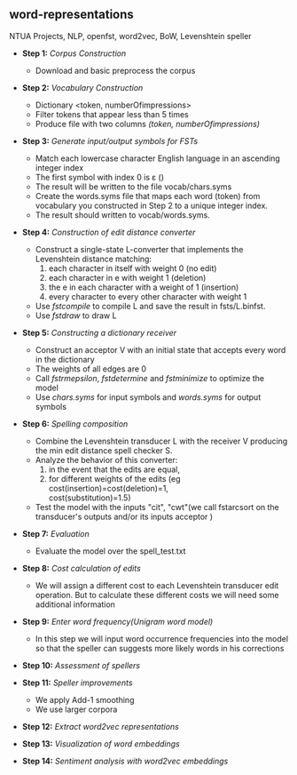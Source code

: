 ## word-representations
NTUA Projects, NLP, openfst, word2vec, BoW, Levenshtein speller

  - **Step 1:** _Corpus Construction_
    - Download and basic preprocess the corpus 
  
  - **Step 2:** _Vocabulary Construction_
    - Dictionary <token, numberOfimpressions>
    - Filter tokens that appear less than 5 times
    - Produce file with two columns _(token, numberOfimpressions)_
    
  - **Step 3:** _Generate input/output symbols for FSTs_
    - Match each lowercase character English language in an ascending integer index
    - The first symbol with index 0 is ε (<eps>)
    - The result will be written to the file vocab/chars.syms 
    - Create the words.syms file that maps each word (token) from vocabulary you constructed in 
      Step 2 to a unique integer index. 
    - The result should written to vocab/words.syms.
  
  - **Step 4:** _Construction of edit distance converter_
    - Construct a single-state L-converter that implements the Levenshtein distance matching:
      1. each character in itself with weight 0 (no edit)
      2. each character in e with weight 1 (deletion)
      3. the e in each character with a weight of 1 (insertion)
      4. every character to every other character with weight 1
    - Use _fstcompile_ to compile L and save the result in fsts/L.binfst.
    - Use _fstdraw_ to draw L
  
  - **Step 5:** _Constructing a dictionary receiver_
    - Construct an acceptor V with an initial state that accepts every word in the dictionary
    - The weights of all edges are 0
    - Call _fstrmepsilon_, _fstdetermine_ and _fstminimize_ to optimize the model
    - Use _chars.syms_ for input symbols and _words.syms_ for output symbols
  
  - **Step 6:** _Spelling composition_
    - Combine the Levenshtein transducer L with the receiver V producing the min
      edit distance spell checker S. 
    - Analyze the behavior of this converter: 
      1. in the event that the edits are equal,
      2. for different weights of the edits (eg cost(insertion)=cost(deletion)=1,      
         cost(substitution)=1.5)
    - Test the model with the inputs "cit", "cwt"(we call fstarcsort on the transducer's 
      outputs and/or its inputs acceptor )
      
  - **Step 7:** _Evaluation_
    - Evaluate the model over the spell_test.txt
  
  - **Step 8:** _Cost calculation of edits_
    - We will assign a different cost to each Levenshtein transducer edit operation.
      But to calculate these different costs we will need some additional information
      
  - **Step 9:** _Enter word frequency(Unigram word model)_
    - In this step we will input word occurrence frequencies into the model so that the speller can
      suggests more likely words in his corrections

  - **Step 10:** _Assessment of spellers_
   
  - **Step 11:** _Speller improvements_
    - We apply Add-1 smoothing
    - We use larger corpora
   
  - **Step 12:** _Extract word2vec representations_
       
  - **Step 13:** _Visualization of word embeddings_
   
  - **Step 14:** _Sentiment analysis with word2vec embeddings_
    
